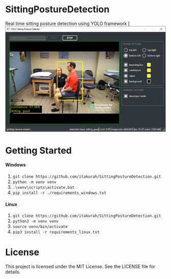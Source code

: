 # SittingPostureDetection
Real time sitting posture detection using YOLO framework
[![Product Name Screen Shot][product-screenshot]
# Getting Started

#### Windows
 1. `git clone https://github.com/itakurah/SittingPostureDetection.git`
 2. `python -m venv venv`
 3. `.\venv\scripts\activate.bat`
 4. `pip install -r ./requirements_windows.txt`

#### Linux
 1. `git clone https://github.com/itakurah/SittingPostureDetection.git`
 2. `python3 -m venv venv`
 3. `source venv/bin/activate`
 4. `pip3 install -r requirements_linux.txt`

# License
This project is licensed under the MIT License. See the LICENSE file for details.

<!-- MARKDOWN LINKS & IMAGES -->
[product-screenshot]: images/screenshot.png